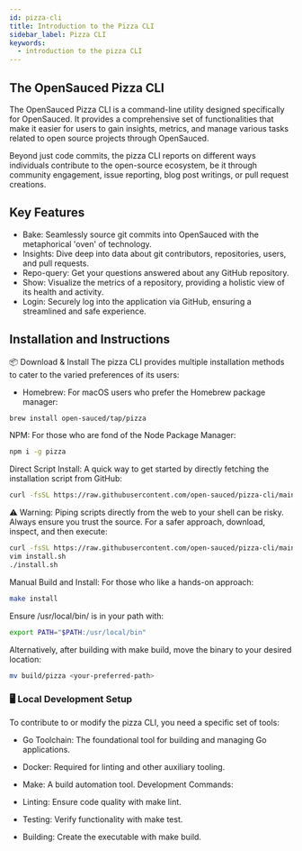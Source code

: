 ```yaml
---
id: pizza-cli
title: Introduction to the Pizza CLI
sidebar_label: Pizza CLI
keywords:
  - introduction to the pizza CLI
---
```


## The OpenSauced Pizza CLI
The OpenSauced Pizza CLI is a command-line utility designed specifically for OpenSauced. It provides a comprehensive set of functionalities that make it easier for users to gain insights, metrics, and manage various tasks related to open source projects through OpenSauced. 

Beyond just code commits, the pizza CLI reports on different ways individuals contribute to the open-source ecosystem, be it through community engagement, issue reporting, blog post writings, or pull request creations.

## Key Features

- Bake: Seamlessly source git commits into OpenSauced with the metaphorical 'oven' of technology.
- Insights: Dive deep into data about git contributors, repositories, users, and pull requests.
- Repo-query: Get your questions answered about any GitHub repository.
- Show: Visualize the metrics of a repository, providing a holistic view of its health and activity.
- Login: Securely log into the application via GitHub, ensuring a streamlined and safe experience.

## Installation and Instructions

📦 Download & Install
The pizza CLI provides multiple installation methods to cater to the varied preferences of its users:

- Homebrew: For macOS users who prefer the Homebrew package manager:

```bash
brew install open-sauced/tap/pizza
```

NPM: For those who are fond of the Node Package Manager:

```bash
npm i -g pizza
```

Direct Script Install: A quick way to get started by directly fetching the installation script from GitHub:

```bash
curl -fsSL https://raw.githubusercontent.com/open-sauced/pizza-cli/main/install.sh
```
⚠️ Warning: Piping scripts directly from the web to your shell can be risky. Always ensure you trust the source. For a safer approach, download, inspect, and then execute:

```bash
curl -fsSL https://raw.githubusercontent.com/open-sauced/pizza-cli/main/install.sh > install.sh
vim install.sh
./install.sh
```
Manual Build and Install: For those who like a hands-on approach:

```bash
make install
```
Ensure /usr/local/bin/ is in your path with:

```bash
export PATH="$PATH:/usr/local/bin"
```
Alternatively, after building with make build, move the binary to your desired location:

```bash
mv build/pizza <your-preferred-path>
```
### 🖥️ Local Development Setup
To contribute to or modify the pizza CLI, you need a specific set of tools:

- Go Toolchain: The foundational tool for building and managing Go applications.
- Docker: Required for linting and other auxiliary tooling.
- Make: A build automation tool.
Development Commands:

- Linting: Ensure code quality with make lint.
- Testing: Verify functionality with make test.
- Building: Create the executable with make build.